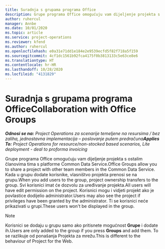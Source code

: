```yaml
---
title: Suradnja s grupama programa Office
description: Grupe programa Office omogućuju vam dijeljenje projekta s ostalim članovima tima unutar platforme Common Data Service.
author: ruhercul
manager: Annbe
ms.date: 10/01/2020
ms.topic: article
ms.service: project-operations
ms.reviewer: kfend
ms.author: ruhercul
ms.openlocfilehash: e0a31e71dd1e184e2e9539ecfd5f82f718a5f159
ms.sourcegitcommit: 4cf1dc1561b92fca4175f0b3813133c5e63ce8e6
ms.translationtype: HT
ms.contentlocale: hr-HR
ms.lasthandoff: 10/28/2020
ms.locfileid: "4131829"
---
```

# <a name="collaboration-with-office-groups"></a><span data-ttu-id="c2a0a-103">Suradnja s grupama programa Office</span><span class="sxs-lookup"><span data-stu-id="c2a0a-103">Collaboration with Office Groups</span></span>

<span data-ttu-id="c2a0a-104">_**Odnosi se na:** Project Operations za scenarije temeljene na resursima / bez zaliha, jednostavna implementacija – poslovanje putem predračuna_</span><span class="sxs-lookup"><span data-stu-id="c2a0a-104">_**Applies To:** Project Operations for resource/non-stocked based scenarios, Lite deployment - deal to proforma invoicing_</span></span>

<span data-ttu-id="c2a0a-105">Grupe programa Office omogućuju vam dijeljenje projekta s ostalim članovima tima s platforme Common Data Service.</span><span class="sxs-lookup"><span data-stu-id="c2a0a-105">Office Groups allow you to share a project with other team members in the Common Data Service.</span></span> <span data-ttu-id="c2a0a-106">Kada u grupu dodate korisnike, vlasništvo projekta prenosi se na grupu.</span><span class="sxs-lookup"><span data-stu-id="c2a0a-106">When you add users to the group, project ownership transfers to the group.</span></span> <span data-ttu-id="c2a0a-107">Svi korisnici imat će dozvolu za uređivanje projekta.</span><span class="sxs-lookup"><span data-stu-id="c2a0a-107">All users will have edit permission on the project.</span></span> <span data-ttu-id="c2a0a-108">Korisnici mogu i vidjeti projekt ako je povlastice dodijelio administrator.</span><span class="sxs-lookup"><span data-stu-id="c2a0a-108">Users may also see the project if privileges have been granted by the administrator.</span></span> <span data-ttu-id="c2a0a-109">Ti se korisnici neće prikazivati u grupi.</span><span class="sxs-lookup"><span data-stu-id="c2a0a-109">These users won't be displayed in the group.</span></span>

> [!NOTE] 
> <span data-ttu-id="c2a0a-110">Korisnici se dodaju u grupu samo ako pritisnete mogućnost **Grupe** i dodate ih.</span><span class="sxs-lookup"><span data-stu-id="c2a0a-110">Users are only added to the group if you press **Groups** and add them.</span></span> <span data-ttu-id="c2a0a-111">To se razlikuje od ponašanja Projekta za mrežu.</span><span class="sxs-lookup"><span data-stu-id="c2a0a-111">This is different to the behaviour of Project for the Web.</span></span> 

